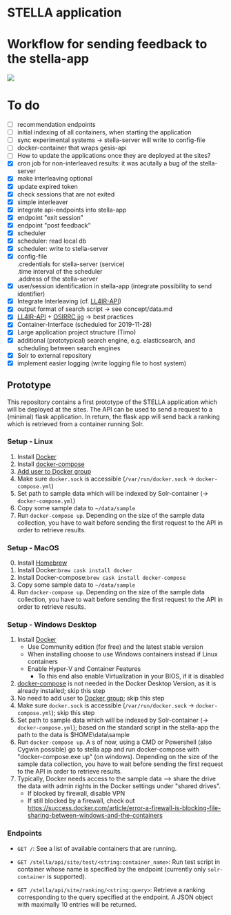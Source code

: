 # STELLA application

# Workflow for sending feedback to the stella-app
[![](https://mermaid.ink/img/eyJjb2RlIjoic2VxdWVuY2VEaWFncmFtXG4gICAgc2l0ZSAtPj4gc3RlbGxhX2FwcDogR0VUIC9yYW5raW5nP3E9PHN0cmluZzpxdWVyeT5cbiAgICBOb3RlIHJpZ2h0IG9mIHN0ZWxsYV9hcHA6IDEpIHVwb24gcmVxdWVzdCBvZiBhIDxicj4gcmFua2luZyBhIG5ldyA8YnI-IHNlc3Npb24gd2lsbCBiZSB3cml0dGVuIDxicj4gdG8gdGhlIGxvY2FsIGRiXG4gICAgTm90ZSByaWdodCBvZiBzdGVsbGFfYXBwOiAyKSBvbmUgcmFua3N5cyArIDxicj4gb25lIHJlY3N5cyA8YnI-IGFyZSBhc3NpZ25lZCB0byA8YnI-IHRoZSBzZXNzaW9uXG4gICAgc3RlbGxhX2FwcCAtLT4-IHNpdGU6IDxpdGVtcz4gPGJyPiA8YnI-ICgrIHJhbmtpbmdfaWQgKyBzZXNzaW9uX2lkKVxuICAgIE5vdGUgbGVmdCBvZiBzaXRlOiBsb2dzIHVzZXIgZGF0YSA8YnI-IGFuZCBpbnRlcmFjdGlvbnNcbiAgICBOb3RlIGxlZnQgb2Ygc2l0ZTogVXNlciBlbnRlcnMgPGJyPiBuZXcgcXVlcnlcbiAgICBzaXRlIC0-PiBzdGVsbGFfYXBwOiBHRVQgL3Jhbmtpbmc_cT0uLi4_cz1zZXNzaW9uX2lkXG4gICAgTm90ZSByaWdodCBvZiBzdGVsbGFfYXBwOiBzdGVsbGFfYXBwIHJldHVybnMgPGJyPiBhbm90aGVyIHJhbmtpbmcgYnkgPGJyPiB0aGUgc3lzdGVtIHRoYXQgaXMgPGJyPiBhc3NpZ25lZCB0byB0aGUgPGJyPiBzZXNzaW9uIHdpdGggPGJyPiBzZXNzaW9uX2lkXG4gICAgc3RlbGxhX2FwcCAtLT4-IHNpdGU6IDxpdGVtcz4gPGJyPiA8YnI-ICgrIHJhbmtpbmdfaWQgKyBzZXNzaW9uX2lkKVxuICAgIE5vdGUgbGVmdCBvZiBzaXRlOiBsb2dzIHVzZXIgZGF0YSA8YnI-IGFuZCBpbnRlcmFjdGlvbnNcbiAgICBzaXRlIC0-PiBzdGVsbGFfYXBwOiBQT1NUIC9mZWVkYmFja3MvPHJhbmtpbmdfaWQ-XG4gICAgTm90ZSByaWdodCBvZiBzdGVsbGFfYXBwOiBzdGVsbGFfYXBwIHdyaXRlcyA8YnI-IChjbGljaykgZmVlZGJhY2sgPGJyPiB0byBsb2NhbCBkYlxuICAgIHNpdGUgLT4-IHN0ZWxsYV9hcHA6IEdFVCBzZXNzaW9ucy88c2Vzc2lvbl9pZD4vZXhpdCBcbiAgICBOb3RlIHJpZ2h0IG9mIHN0ZWxsYV9hcHA6IE9wdGlvbmFsbHkgdGhlIDxicj4gc3RlbGxhX2FwcCBpcyBub3RpZmllZCA8YnI-IHdoZW4gc2Vzc2lvbnMgZW5kc1xuICAgIE5vdGUgcmlnaHQgb2Ygc3RlbGxhX2FwcDogc3RlbGxhX2FwcCBjaGVja3MgPGJyPiBsb2NhbCBkYiByZWd1bGFybHkgPGJyPiAoYnkgYSBnaXZlbiBpbnRlcnZhbCA8YnI-IGluIHRoZSBjb25maWctZmlsZSkgPGJyPiBhbmQgdXBsb2FkcyA8YnI-IGFsbCBlbmRlZCBzZXNzaW9ucyA8YnI-IHRvIHRoZSBzdGVsbGFfc2VydmVyXG5cbiIsIm1lcm1haWQiOnsidGhlbWUiOiJkZWZhdWx0In0sInVwZGF0ZUVkaXRvciI6ZmFsc2V9)](https://mermaid-js.github.io/mermaid-live-editor/#/edit/eyJjb2RlIjoic2VxdWVuY2VEaWFncmFtXG4gICAgc2l0ZSAtPj4gc3RlbGxhX2FwcDogR0VUIC9yYW5raW5nP3E9PHN0cmluZzpxdWVyeT5cbiAgICBOb3RlIHJpZ2h0IG9mIHN0ZWxsYV9hcHA6IDEpIHVwb24gcmVxdWVzdCBvZiBhIDxicj4gcmFua2luZyBhIG5ldyA8YnI-IHNlc3Npb24gd2lsbCBiZSB3cml0dGVuIDxicj4gdG8gdGhlIGxvY2FsIGRiXG4gICAgTm90ZSByaWdodCBvZiBzdGVsbGFfYXBwOiAyKSBvbmUgcmFua3N5cyArIDxicj4gb25lIHJlY3N5cyA8YnI-IGFyZSBhc3NpZ25lZCB0byA8YnI-IHRoZSBzZXNzaW9uXG4gICAgc3RlbGxhX2FwcCAtLT4-IHNpdGU6IDxpdGVtcz4gPGJyPiA8YnI-ICgrIHJhbmtpbmdfaWQgKyBzZXNzaW9uX2lkKVxuICAgIE5vdGUgbGVmdCBvZiBzaXRlOiBsb2dzIHVzZXIgZGF0YSA8YnI-IGFuZCBpbnRlcmFjdGlvbnNcbiAgICBOb3RlIGxlZnQgb2Ygc2l0ZTogVXNlciBlbnRlcnMgPGJyPiBuZXcgcXVlcnlcbiAgICBzaXRlIC0-PiBzdGVsbGFfYXBwOiBHRVQgL3Jhbmtpbmc_cT0uLi4_cz1zZXNzaW9uX2lkXG4gICAgTm90ZSByaWdodCBvZiBzdGVsbGFfYXBwOiBzdGVsbGFfYXBwIHJldHVybnMgPGJyPiBhbm90aGVyIHJhbmtpbmcgYnkgPGJyPiB0aGUgc3lzdGVtIHRoYXQgaXMgPGJyPiBhc3NpZ25lZCB0byB0aGUgPGJyPiBzZXNzaW9uIHdpdGggPGJyPiBzZXNzaW9uX2lkXG4gICAgc3RlbGxhX2FwcCAtLT4-IHNpdGU6IDxpdGVtcz4gPGJyPiA8YnI-ICgrIHJhbmtpbmdfaWQgKyBzZXNzaW9uX2lkKVxuICAgIE5vdGUgbGVmdCBvZiBzaXRlOiBsb2dzIHVzZXIgZGF0YSA8YnI-IGFuZCBpbnRlcmFjdGlvbnNcbiAgICBzaXRlIC0-PiBzdGVsbGFfYXBwOiBQT1NUIC9mZWVkYmFja3MvPHJhbmtpbmdfaWQ-XG4gICAgTm90ZSByaWdodCBvZiBzdGVsbGFfYXBwOiBzdGVsbGFfYXBwIHdyaXRlcyA8YnI-IChjbGljaykgZmVlZGJhY2sgPGJyPiB0byBsb2NhbCBkYlxuICAgIHNpdGUgLT4-IHN0ZWxsYV9hcHA6IEdFVCBzZXNzaW9ucy88c2Vzc2lvbl9pZD4vZXhpdCBcbiAgICBOb3RlIHJpZ2h0IG9mIHN0ZWxsYV9hcHA6IE9wdGlvbmFsbHkgdGhlIDxicj4gc3RlbGxhX2FwcCBpcyBub3RpZmllZCA8YnI-IHdoZW4gc2Vzc2lvbnMgZW5kc1xuICAgIE5vdGUgcmlnaHQgb2Ygc3RlbGxhX2FwcDogc3RlbGxhX2FwcCBjaGVja3MgPGJyPiBsb2NhbCBkYiByZWd1bGFybHkgPGJyPiAoYnkgYSBnaXZlbiBpbnRlcnZhbCA8YnI-IGluIHRoZSBjb25maWctZmlsZSkgPGJyPiBhbmQgdXBsb2FkcyA8YnI-IGFsbCBlbmRlZCBzZXNzaW9ucyA8YnI-IHRvIHRoZSBzdGVsbGFfc2VydmVyXG5cbiIsIm1lcm1haWQiOnsidGhlbWUiOiJkZWZhdWx0In0sInVwZGF0ZUVkaXRvciI6ZmFsc2V9)

# To do
- [ ] recommendation endpoints
- [ ] initial indexing of all containers, when starting the application
- [ ] sync experimental systems -> stella-server will write to config-file
- [ ] docker-container that wraps gesis-api
- [ ] How to update the applications once they are deployed at the sites?
- [x] cron job for non-interleaved results: it was acutally a bug of the stella-server
- [x] make interleaving optional
- [x] update expired token
- [x] check sessions that are not exited
- [x] simple interleaver
- [x] integrate api-endpoints into stella-app
- [x] endpoint "exit session"
- [x] endpoint "post feedback"
- [x] scheduler
- [x] scheduler: read local db
- [x] scheduler: write to stella-server
- [x] config-file  
        .credentials for stella-server (service)  
        .time interval of the scheduler  
        .address of the stella-server
- [x] user/session identification in stella-app (integrate possibility to send identifier)
- [x] Integrate Interleaving (cf. [LL4IR-API](https://bitbucket.org/living-labs/ll-api/src/master/))
- [x] output format of search script -> see concept/data.md
- [x] [LL4IR-API](https://bitbucket.org/living-labs/ll-api/src/master/) + [OSIRRC jig](https://github.com/osirrc/jig) &rarr; best practices
- [x] Container-Interface (scheduled for 2019-11-28)
- [x] Large application project structure (Timo)
- [x] additional (prototypical) search engine, e.g. elasticsearch, and scheduling between search engines
- [x] Solr to external repository
- [x] implement easier logging (write logging file to host system)

## Prototype
This repository contains a first prototype of the STELLA application which will be deployed at the sites.
The API can be used to send a request to a (minimal) flask application. In return, the flask app will send back a
ranking which is retrieved from a container running Solr.

### Setup - Linux

1. Install [Docker](https://docs.docker.com/v17.12/install/)
2. Install [docker-compose](https://docs.docker.com/compose/install/)
3. [Add user to Docker group](https://docs.docker.com/install/linux/linux-postinstall/)
4. Make sure `docker.sock` is accessible (`/var/run/docker.sock` &rarr; `docker-compose.yml`)
5. Set path to sample data which will be indexed by Solr-container (&rarr; `docker-compose.yml`)
6. Copy some sample data to `~/data/sample`
7. Run `docker-compose up`. Depending on the size of the sample data collection, you have to wait before sending the first request to the API in order to retrieve results.

### Setup - MacOS

0. Install [Homebrew](https://brew.sh)
1. Install Docker:`brew cask install docker` 
2. Install Docker-compose:`brew cask install docker-compose` 
3. Copy some sample data to `~/data/sample`
4. Run `docker-compose up`. Depending on the size of the sample data collection, you have to wait before sending the first request to the API in order to retrieve results.

### Setup - Windows Desktop

1. Install [Docker](https://docs.docker.com/v17.12/install/)
   - Use Community edition (for free) and the latest stable version
   - When installing choose to use Windows containers instead if Linux containers
   - Enable Hyper-V and Container Features
      - To this end also enable Virtualization in your BIOS, if it is disabled
2. [docker-compose](https://docs.docker.com/compose/install/) is not needed in the Docker Desktop Version, as it is already installed; skip this step
3. No need to add user to [Docker group](https://docs.docker.com/install/linux/linux-postinstall/); skip this step
4. Make sure `docker.sock` is accessible (`/var/run/docker.sock` &rarr; `docker-compose.yml`); skip this step
5. Set path to sample data which will be indexed by Solr-container (&rarr; `docker-compose.yml`); based on the standard script in the stella-app the path to the data is $HOME\data\sample
7. Run `docker-compose up`. A s of now, using a CMD or Powershell (also Cygwin possible) go to stella app and run docker-compose with "docker-compose.exe up" (on windows). Depending on the size of the sample data collection, you have to wait before sending the first request to the API in order to retrieve results.
8. Typically, Docker needs access to the sample data --> share the drive the data with admin rights in the Docker settings under  "shared drives". 
    - If blocked by firewall, disable VPN
    - If still blocked by a firewall, check out https://success.docker.com/article/error-a-firewall-is-blocking-file-sharing-between-windows-and-the-containers
	
  
### Endpoints

- `GET /`: See a list of available containers that are running.

- `GET /stella/api/site/test/<string:container_name>`: Run test script in container whose name is specified by the endpoint (currently only `solr-container` is supported).

- `GET /stella/api/site/ranking/<string:query>`: Retrieve a ranking corresponding to the query specified at the endpoint. A JSON object with maximally 10 entries will be returned.
